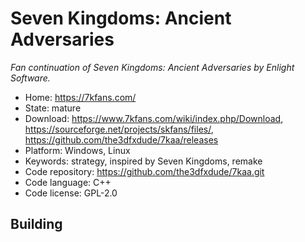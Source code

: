 # Seven Kingdoms: Ancient Adversaries

_Fan continuation of Seven Kingdoms: Ancient Adversaries by Enlight Software._

- Home: https://7kfans.com/
- State: mature 
- Download: https://www.7kfans.com/wiki/index.php/Download, https://sourceforge.net/projects/skfans/files/, https://github.com/the3dfxdude/7kaa/releases
- Platform: Windows, Linux
- Keywords: strategy, inspired by Seven Kingdoms, remake
- Code repository: https://github.com/the3dfxdude/7kaa.git
- Code language: C++
- Code license: GPL-2.0

## Building

